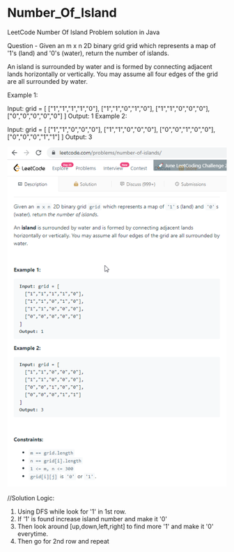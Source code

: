 # Number_Of_Island
LeetCode Number Of Island Problem solution in Java

Question - 
Given an m x n 2D binary grid grid which represents a map of '1's (land) and '0's (water), return the number of islands.

An island is surrounded by water and is formed by connecting adjacent lands horizontally or vertically. You may assume all four edges of the grid are all surrounded by water.

 

Example 1:

Input: grid = [
  ["1","1","1","1","0"],
  ["1","1","0","1","0"],
  ["1","1","0","0","0"],
  ["0","0","0","0","0"]
]
Output: 1
Example 2:

Input: grid = [
  ["1","1","0","0","0"],
  ["1","1","0","0","0"],
  ["0","0","1","0","0"],
  ["0","0","0","1","1"]
]
Output: 3

![Question](question.png?raw=true "Question")

//Solution Logic:
1. Using DFS while look for '1' in 1st row.
2. If '1' is found increase island number and make it '0' 
3. Then look around [up,down,left,right] to find more '1' and make it '0' everytime.
4. Then go for 2nd row and repeat